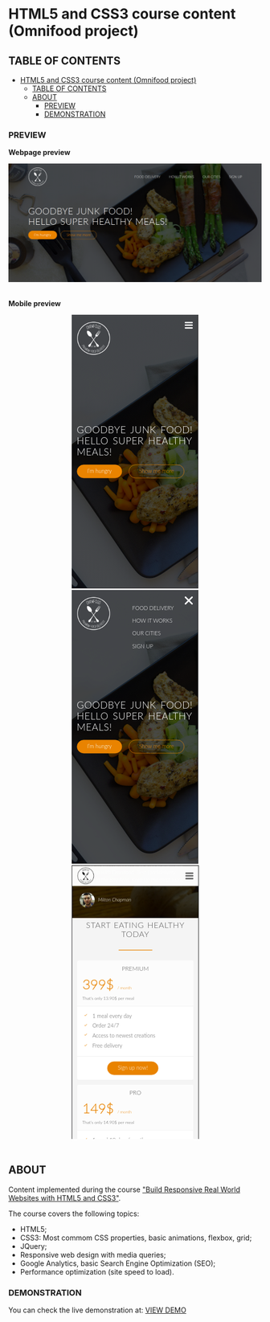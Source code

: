 # HTML5 and CSS3 course content (Omnifood project)

<!-- TABLE OF CONTENTS -->
## TABLE OF CONTENTS

- [HTML5 and CSS3 course content (Omnifood project)](#html5-and-css3-course-content-omnifood-project)
  - [TABLE OF CONTENTS](#table-of-contents)
  - [ABOUT](#about)
    - [PREVIEW](#preview)
    - [DEMONSTRATION](#demonstration)


<!-- PREVIEW -->    
### PREVIEW

**Webpage preview**

<div align="center">
<img src="omnifood-desktop.png" alt="omnifood navigation">
</div>

<br/>

**Mobile preview**

<div align="center">
<img src="omnifood-mobile.png" alt="omnifood reponsive">
<img src="omnifood-mobile2.png" alt="omnifood reponsive">
<img src="omnifood-mobile3.png" alt="omnifood reponsive">
</div>

<br/>

<!-- ABOUT THE PROJECT -->
## ABOUT

Content implemented during the course ["Build Responsive Real World Websites with HTML5 and CSS3"](https://www.udemy.com/course/design-and-develop-a-killer-website-with-html5-and-css3).

The course covers the following topics:

- HTML5;
- CSS3: Most commom CSS properties, basic animations, flexbox, grid;
- JQuery;
- Responsive web design with media queries;
- Google Analytics, basic Search Engine Optimization (SEO);
- Performance optimization (site speed to load).



### DEMONSTRATION

You can check the live demonstration at: <a href="https://tukno.github.io/omnifood/" target="_blank" >VIEW DEMO</a>



